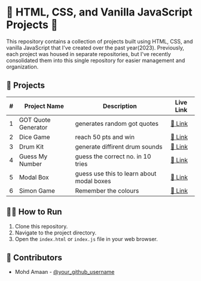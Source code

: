 # 🌟 HTML, CSS, and Vanilla JavaScript Projects 🚀

This repository contains a collection of projects built using HTML, CSS, and vanilla JavaScript that I've created over the past year(2023). Previously, each project was housed in separate repositories, but I've recently consolidated them into this single repository for easier management and organization.

## 🚀 Projects

| #   | Project Name        | Description                               | Live Link                                                     |
| --- | ------------------- | ----------------------------------------- | ------------------------------------------------------------- |
| 1   | GOT Quote Generator | generates random got quotes               | [🔗 Link](https://got-quote-generator-amaan8429.netlify.app/) |
| 2   | Dice Game           | reach 50 pts and win                      | [🔗 Link](https://dice-game-amaan8429.netlify.app/)           |
| 3   | Drum Kit            | generate diffirent drum sounds            | [🔗 Link](https://drum-kit-amaan8429.netlify.app/)            |
| 4   | Guess My Number     | guess the correct no. in 10 tries         | [🔗 Link](https://guess-my-number-amaan8429.netlify.app/)     |
| 5   | Modal Box           | guess use this to learn about modal boxes | [🔗 Link](https://modal-box-amaan8429.netlify.app/)           |
| 6   | Simon Game          | Remember the colours                      | [🔗 Link](https://simon-game-amaan8429.netlify.app/)          |

## 🏃‍♂️ How to Run

1. Clone this repository.
2. Navigate to the project directory.
3. Open the `index.html` or `index.js` file in your web browser.

## 🤝 Contributors

- Mohd Amaan - [@your_github_username](github.com/amaan8429)
